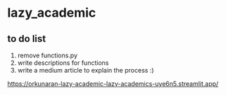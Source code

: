 # lazy_academic

## to do list
1. remove functions.py 
2. write descriptions for functions
3. write a medium article to explain the process :)



https://orkunaran-lazy-academic-lazy-academics-uye6n5.streamlit.app/
